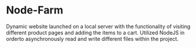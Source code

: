 # Node-Farm
Dynamic website launched on a local server with the functionality of visiting different
product pages and adding the items to a cart. Utilized NodeJS in orderto
asynchronously read and write different files within the project.
